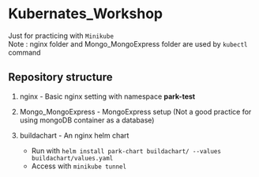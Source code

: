 # Kubernates_Workshop

Just for practicing with `Minikube`<br>
Note : nginx folder and Mongo_MongoExpress folder are used by `kubectl` command

## Repository structure

1. nginx - Basic nginx setting with namespace **park-test**
2. Mongo_MongoExpress - MongoExpress setup (Not a good practice for using mongoDB container as a database)
3. buildachart - An nginx helm chart
    
    - Run with `helm install park-chart buildachart/ --values buildachart/values.yaml`<br/>
    - Access with `minikube tunnel`
